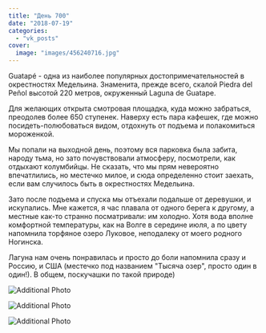 ```yaml
---
title: "День 700"
date: "2018-07-19"
categories: 
  - "vk_posts"
cover:
  image: "images/456240716.jpg"
---
```


Guatapé - одна из наиболее популярных достопримечательностей в окрестностях Медельина. Знаменита, прежде всего, скалой Piedra del Peñol высотой 220 метров, окруженный Laguna de Guatape.

Для желающих открыта смотровая площадка, куда можно забраться, преодолев более 650 ступенек. Наверху есть пара кафешек, где можно посидеть-полюбоваться видом, отдохнуть от подъема и полакомиться мороженкой.

<!--more-->

Мы попали на выходной день, поэтому вся парковка была забита, народу тьма, но зато почувствовали атмосферу, посмотрели, как отдыхают колумбийцы. Не сказать, что мы прям невероятно впечатлились, но местечко милое, и сюда определенно стоит заехать, если вам случилось быть в окрестностях Медельина.

Зато после подъема и спуска мы отъехали подальше от деревушки, и искупались. Мне кажется, я час плавала от одного берега к другому, а местные как-то странно посматривали: им холодно. Хотя вода вполне комфортной температуры, как на Волге в середине июля, а по цвету напомнила торфяное озеро Луковое, неподалеку от моего родного Ногинска.

Лагуна нам очень понравилась и просто до боли напомнила сразу и Россию, и США (местечко под названием "Тысяча озер", просто один в один!). В общем, поскучашки по такой природе)

![Additional Photo](https://vodpop.ru/wp-content/uploads/2023/07/456240717.jpg)

![Additional Photo](https://vodpop.ru/wp-content/uploads/2023/07/456240718.jpg)

![Additional Photo](https://vodpop.ru/wp-content/uploads/2023/07/456240719.jpg)
